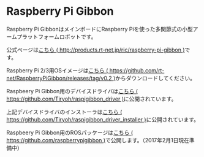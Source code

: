 # Raspberry Pi Gibbon

Raspberry Pi GibbonはメインボードにRaspberry Piを使った多関節式の小型アームプラットフォームロボットです。

公式ページは[こちら ( http://products.rt-net.jp/ric/raspberry-pi-gibbon )](http://products.rt-net.jp/ric/raspberry-pi-gibbon)です。

Raspberry Pi 2/3用OSイメージは[こちら ( https://github.com/rt-net/RaspberryPiGibbon/releases/tag/v0.2 )](https://github.com/rt-net/RaspberryPiGibbon/releases/tag/v0.2)からダウンロードしてください。

Raspbeery Pi Gibbon用のデバイスドライバは[こちら ( https://github.com/Tiryoh/raspigibbon_driver )](https://github.com/Tiryoh/raspigibbon_driver)に公開されています。

上記デバイスドライバのインストーラは[こちら ( https://github.com/Tiryoh/raspigibbon_driver_installer )](https://github.com/Tiryoh/raspigibbon_driver_installer)に公開されています。

Raspbeery Pi Gibbon用のROSパッケージは[こちら ( https://github.com/raspberrypigibbon )](https://github.com/raspberrypigibbon)で公開します。（2017年2月1日現在準備中）
